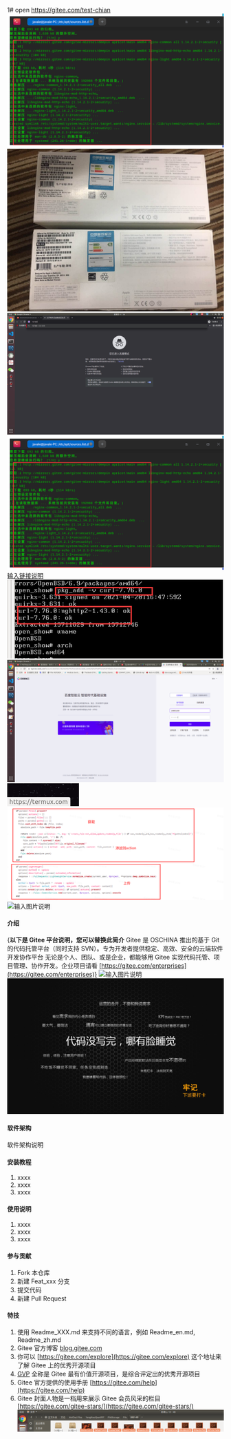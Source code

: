 1# open
https://gitee.com/test-chian
![输入图片说明](test/testtzi/QQ%E6%88%AA%E5%9B%BE20211014201751.png)
![输入图片说明](test/testtzi/MAC%20MINI%E8%8B%B9%E6%9E%9C%E7%94%B5%E8%84%91-%E9%85%8D%E7%BD%AE%E4%BF%A1%E6%81%AF.jpg)
![输入图片说明](test/testtzi/2021-11-04%2011-36-22%20%E7%9A%84%E5%B1%8F%E5%B9%95%E6%88%AA%E5%9B%BE.png)
![输入图片说明](test/testtzi/QQ%E6%88%AA%E5%9B%BE20211014201751.png)
[输入链接说明](https://gitee.com/test-chian)
![输入图片说明](test/QQ%E6%88%AA%E5%9B%BE20211014184806.png)
![输入图片说明](test/2021-10-18%2017-55-19%20%E7%9A%84%E5%B1%8F%E5%B9%95%E6%88%AA%E5%9B%BE.png)
![输入图片说明](%E9%80%89%E5%8C%BA_001.png)
![输入图片说明](test/testtzi/%E9%80%89%E5%8C%BA_001.png)
![输入图片说明](test/testtzi/%E5%9B%BE1.jpg)
#### 介绍
{**以下是 Gitee 平台说明，您可以替换此简介**
Gitee 是 OSCHINA 推出的基于 Git 的代码托管平台（同时支持 SVN）。专为开发者提供稳定、高效、安全的云端软件开发协作平台
无论是个人、团队、或是企业，都能够用 Gitee 实现代码托管、项目管理、协作开发。企业项目请看 [https://gitee.com/enterprises](https://gitee.com/enterprises)}
![输入图片说明](http://localhost:3000/uploads/images/2021/1101/112456_2a52f512_17.jpeg "图2.jpg")
![输入图片说明](./172140_8f372958_593.jpeg "图2.jpg")

#### 软件架构
软件架构说明


#### 安装教程

1.  xxxx
2.  xxxx
3.  xxxx

#### 使用说明

1.  xxxx
2.  xxxx
3.  xxxx

#### 参与贡献

1.  Fork 本仓库
2.  新建 Feat_xxx 分支
3.  提交代码
4.  新建 Pull Request


#### 特技

1.  使用 Readme\_XXX.md 来支持不同的语言，例如 Readme\_en.md, Readme\_zh.md
2.  Gitee 官方博客 [blog.gitee.com](https://blog.gitee.com)
3.  你可以 [https://gitee.com/explore](https://gitee.com/explore) 这个地址来了解 Gitee 上的优秀开源项目
4.  [GVP](https://gitee.com/gvp) 全称是 Gitee 最有价值开源项目，是综合评定出的优秀开源项目
5.  Gitee 官方提供的使用手册 [https://gitee.com/help](https://gitee.com/help)
6.  Gitee 封面人物是一档用来展示 Gitee 会员风采的栏目 [https://gitee.com/gitee-stars/](https://gitee.com/gitee-stars/)
![输入图片说明](test/testtzi/2021-09-28%2013-45-40%20%E7%9A%84%E5%B1%8F%E5%B9%95%E6%88%AA%E5%9B%BE.png)